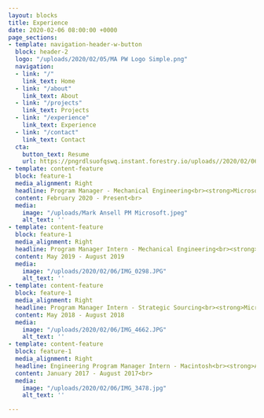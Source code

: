 ```yaml
---
layout: blocks
title: Experience
date: 2020-02-06 08:00:00 +0000
page_sections:
- template: navigation-header-w-button
  block: header-2
  logo: "/uploads/2020/02/05/MA PW Logo Simple.png"
  navigation:
  - link: "/"
    link_text: Home
  - link: "/about"
    link_text: About
  - link: "/projects"
    link_text: Projects
  - link: "/experience"
    link_text: Experience
  - link: "/contact"
    link_text: Contact
  cta:
    button_text: Resume
    url: https://pngrdlsuofqswq.instant.forestry.io/uploads//2020/02/06/mark-ansell-resume-2019.pdf
- template: content-feature
  block: feature-1
  media_alignment: Right
  headline: Program Manager - Mechanical Engineering<br><strong>Microsoft Devices</strong>
  content: February 2020 - Present<br>
  media:
    image: "/uploads/Mark Ansell PM Microsoft.jpeg"
    alt_text: ''
- template: content-feature
  block: feature-1
  media_alignment: Right
  headline: Program Manager Intern - Mechanical Engineering<br><strong>Microsoft Devices</strong>
  content: May 2019 - August 2019
  media:
    image: "/uploads/2020/02/06/IMG_0298.JPG"
    alt_text: ''
- template: content-feature
  block: feature-1
  media_alignment: Right
  headline: Program Manager Intern - Strategic Sourcing<br><strong>Microsoft Devices</strong>
  content: May 2018 - August 2018
  media:
    image: "/uploads/2020/02/06/IMG_4662.JPG"
    alt_text: ''
- template: content-feature
  block: feature-1
  media_alignment: Right
  headline: Engineering Program Manager Intern - Macintosh<br><strong>Apple</strong>
  content: January 2017 - August 2017<br>
  media:
    image: "/uploads/2020/02/06/IMG_3478.jpg"
    alt_text: ''

---
```

